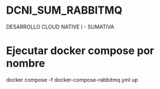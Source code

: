 # DCNI_SUM_RABBITMQ
DESARROLLO CLOUD NATIVE I - SUMATIVA

# Ejecutar docker compose por nombre
docker compose -f docker-compose-rabbitmq.yml up